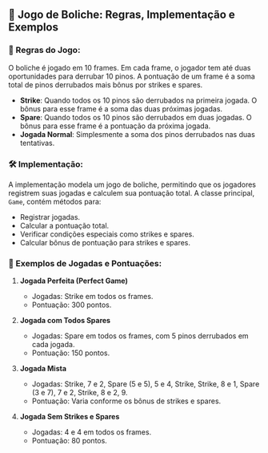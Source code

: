 ## 🎳 Jogo de Boliche: Regras, Implementação e Exemplos

### 📜 Regras do Jogo:

O boliche é jogado em 10 frames. Em cada frame, o jogador tem até duas oportunidades para derrubar 10 pinos. A pontuação de um frame é a soma total de pinos derrubados mais bônus por strikes e spares.

- **Strike**: Quando todos os 10 pinos são derrubados na primeira jogada. O bônus para esse frame é a soma das duas próximas jogadas.
- **Spare**: Quando todos os 10 pinos são derrubados em duas jogadas. O bônus para esse frame é a pontuação da próxima jogada.
- **Jogada Normal**: Simplesmente a soma dos pinos derrubados nas duas tentativas.

### 🛠️ Implementação:

A implementação modela um jogo de boliche, permitindo que os jogadores registrem suas jogadas e calculem sua pontuação total. A classe principal, `Game`, contém métodos para:

- Registrar jogadas.
- Calcular a pontuação total.
- Verificar condições especiais como strikes e spares.
- Calcular bônus de pontuação para strikes e spares.

### 🎯 Exemplos de Jogadas e Pontuações:

1. **Jogada Perfeita (Perfect Game)**
    - Jogadas: Strike em todos os frames.
    - Pontuação: 300 pontos.

2. **Jogada com Todos Spares**
    - Jogadas: Spare em todos os frames, com 5 pinos derrubados em cada jogada.
    - Pontuação: 150 pontos.

3. **Jogada Mista**
    - Jogadas: Strike, 7 e 2, Spare (5 e 5), 5 e 4, Strike, Strike, 8 e 1, Spare (3 e 7), 7 e 2, Strike, 8 e 2, 9.
    - Pontuação: Varia conforme os bônus de strikes e spares.

4. **Jogada Sem Strikes e Spares**
    - Jogadas: 4 e 4 em todos os frames.
    - Pontuação: 80 pontos.

